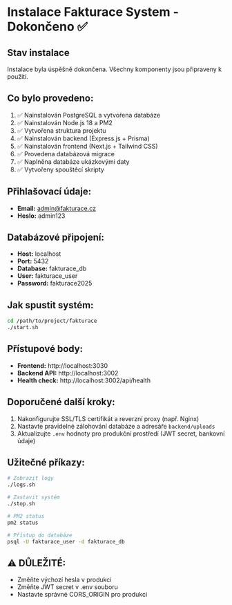 # Instalace Fakturace System - Dokončeno ✅

## Stav instalace
Instalace byla úspěšně dokončena. Všechny komponenty jsou připraveny k použití.

## Co bylo provedeno:
1. ✅ Nainstalován PostgreSQL a vytvořena databáze
2. ✅ Nainstalován Node.js 18 a PM2
3. ✅ Vytvořena struktura projektu
4. ✅ Nainstalován backend (Express.js + Prisma)
5. ✅ Nainstalován frontend (Next.js + Tailwind CSS)
6. ✅ Provedena databázová migrace
7. ✅ Naplněna databáze ukázkovými daty
8. ✅ Vytvořeny spouštěcí skripty

## Přihlašovací údaje:
- **Email:** admin@fakturace.cz
- **Heslo:** admin123

## Databázové připojení:
- **Host:** localhost
- **Port:** 5432
- **Database:** fakturace_db
- **User:** fakturace_user
- **Password:** fakturace2025

## Jak spustit systém:
```bash
cd /path/to/project/fakturace
./start.sh
```

## Přístupové body:
- **Frontend:** http://localhost:3030
- **Backend API:** http://localhost:3002
- **Health check:** http://localhost:3002/api/health

## Doporučené další kroky:
1. Nakonfigurujte SSL/TLS certifikát a reverzní proxy (např. Nginx)
2. Nastavte pravidelné zálohování databáze a adresáře `backend/uploads`
3. Aktualizujte `.env` hodnoty pro produkční prostředí (JWT secret, bankovní údaje)

## Užitečné příkazy:
```bash
# Zobrazit logy
./logs.sh

# Zastavit systém
./stop.sh

# PM2 status
pm2 status

# Přístup do databáze
psql -U fakturace_user -d fakturace_db
```

## ⚠️ DŮLEŽITÉ:
- Změňte výchozí hesla v produkci
- Změňte JWT secret v .env souboru
- Nastavte správné CORS_ORIGIN pro produkci
